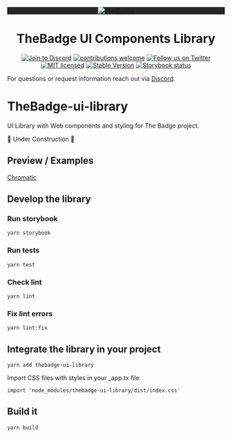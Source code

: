 <div style="text-align: center; background: #272727">
  <a href="https://thebadge.xyz">
    <img alt="TheBadge" src="https://www.thebadge.xyz/the_badge.png">
  </a>
</div>

<h1 align="center">TheBadge UI Components Library</h1>

<p align="center">
  <a href="https://discord.com/invite/FTxtkgbAC4"><img src="https://img.shields.io/discord/1006480637512917033?style=plastic" alt="Join to Discord"></a>
  <a href="https://github.com/thebadge/thebadge-ui-library/issues"><img src="https://img.shields.io/badge/contributions-welcome-brightgreen.svg?style=flat" alt="contributions welcome"></a>
  <a href="https://twitter.com/intent/user?screen_name=thebadgexyz"><img src="https://img.shields.io/twitter/follow/thebadgexyz?style=social" alt="Follow us on Twitter"></a>
  <a href="https://github.com/thebadge/thebadge-ui-library/blob/main/LICENSE"><img src="https://img.shields.io/badge/license-MIT-blue.svg" alt="MIT licensed"></a>
  <a href="https://www.npmjs.com/package/thebadge-ui-library"><img src="https://img.shields.io/npm/v/@thebadge/ui-library?style=plastic" alt="Stable Version"></a>
  <a href="https://github.com/thebadge/thebadge-ui-library/actions/workflows/storybook-deploy.yml"><img src="https://github.com/thebadge/thebadge-ui-library/actions/workflows/storybook-deploy.yml/badge.svg" alt="Storybook status"></a>
</p>


For questions or request information reach out via [Discord](https://discord.gg/tVP75NqVuC).

# TheBadge-ui-library
UI Library with Web components and styling for The Badge project.

🚧 Under Construction 🚧
## Preview / Examples

[Chromatic](https://main--638b62c10e52ebb22bd55c21.chromatic.com/?path=/docs/)

## Develop the library

### Run storybook

```
yarn storybook
```

### Run tests

```
yarn test
```

### Check lint

```
yarn lint
```

### Fix lint errors

```
yarn lint:fix
```

## Integrate the library in your project

```
yarn add thebadge-ui-library
```

Import CSS files with styles in your \_app.tx file

```
import 'node_modules/thebadge-ui-library/dist/index.css'
```

## Build it

```
yarn build
```
